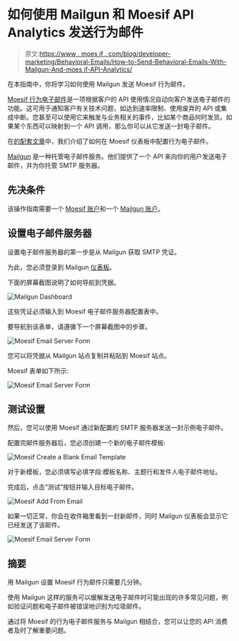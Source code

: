 # 如何使用 Mailgun 和 Moesif API Analytics 发送行为邮件

> 原文:[https://www . moes if . com/blog/developer-marketing/Behavioral-Emails/How-to-Send-Behavioral-Emails-With-Mailgun-And-moes if-API-Analytics/](https://www.moesif.com/blog/developer-marketing/behavioral-emails/How-to-Send-Behavioral-Emails-With-Mailgun-And-Moesif-API-Analytics/)

在本指南中，你将学习如何使用 Mailgun 发送 Moesif 行为邮件。

[Moesif 行为电子邮件](https://www.moesif.com/features/user-behavioral-emails)是一项根据客户的 API 使用情况自动向客户发送电子邮件的功能。这可用于通知客户有关技术问题，如达到速率限制、使用废弃的 API 或集成中断。您甚至可以使用它来触发与业务相关的事件，比如某个商品何时发货。如果某个东西可以映射到一个 API 调用，那么你可以从它发送一封电子邮件。

在[的配套文章](https://www.moesif.com/blog/technical/behavioral-emails/How-To-Accelerate-API-Integration-with-Behavioral-Emails-and-Developer-Segmentation/)中，我们介绍了如何在 Moesif 仪表板中配置行为电子邮件。

[Mailgun](https://www.mailgun.com/) 是一种托管电子邮件服务。他们提供了一个 API 来向你的用户发送电子邮件，并为你托管 SMTP 服务器。

## 先决条件

该操作指南需要一个 [Moesif 账户](https://www.moesif.com/wrap?onboard=true)和一个 [Mailgun 账户](https://signup.mailgun.com/new/signup)。

## 设置电子邮件服务器

设置电子邮件服务器的第一步是从 Mailgun 获取 SMTP 凭证。

为此，您必须登录到 Mailgun [仪表板](https://app.mailgun.com/app/dashboard)。

下面的屏幕截图说明了如何导航到凭据。

![ Mailgun Dashboard](../Images/58c47bd729facd16ede37dc7dd822287.png)

这些凭证必须输入到 Moesif 电子邮件服务器配置表中。

要导航到该表单，请遵循下一个屏幕截图中的步骤。

![ Moesif Email Server Form](../Images/ce6a5a5c5d77c09cb5b5b8aff5d8765c.png)

您可以将凭据从 Mailgun 站点复制并粘贴到 Moesif 站点。

Moesif 表单如下所示:

![ Moesif Email Server Form](../Images/64fd910032316f031fde3fff5095c2a7.png)

## 测试设置

然后，您可以使用 Moesif 通过新配置的 SMTP 服务器发送一封示例电子邮件。

配置完邮件服务器后，您必须创建一个新的电子邮件模板:

![Moesif Create a Blank Email Template](../Images/5584b9181cef3a64d55931d070f69d7a.png)

对于新模板，您必须填写必填字段:模板名称、主题行和发件人电子邮件地址。

完成后，点击“测试”按钮并输入目标电子邮件。

![Moesif Add From Email](../Images/8d05925902b6dff21ab2280fdf6bcfa9.png)

如果一切正常，你会在收件箱里看到一封新邮件，同时 Mailgun 仪表板会显示它已经发送了该邮件。

![ Moesif Email Server Form](../Images/cbad273be0ce6e0663ae79ab18192416.png)

## 摘要

用 Mailgun 设置 Moesif 行为邮件只需要几分钟。

使用 Mailgun 这样的服务可以缓解发送电子邮件时可能出现的许多常见问题，例如验证问题和电子邮件被错误地识别为垃圾邮件。

通过将 Moesif 的行为电子邮件服务与 Mailgun 相结合，您可以让您的 API 消费者及时了解重要问题。